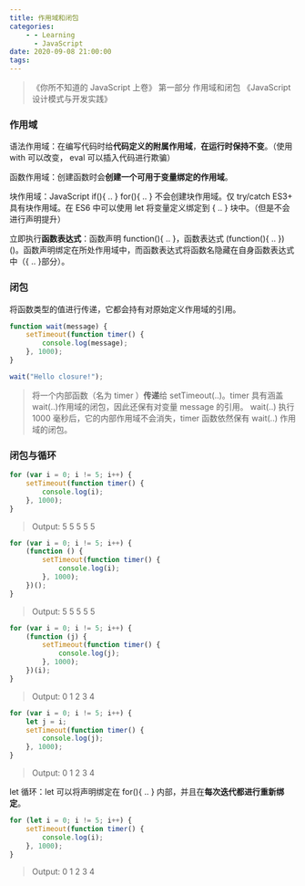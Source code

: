 ```yaml
---
title: 作用域和闭包
categories:
    - - Learning
      - JavaScript
date: 2020-09-08 21:00:00
tags:
---
```


> 《你所不知道的 JavaScript 上卷》 第一部分 作用域和闭包
> 《JavaScript 设计模式与开发实践》

### 作用域

语法作用域：在编写代码时给**代码定义的附属作用域**，**在运行时保持不变**。（使用 with 可以改变， eval 可以插入代码进行欺骗）

函数作用域：创建函数时会**创建一个可用于变量绑定的作用域**。

块作用域：JavaScript if(){ .. } for(){ .. } 不会创建块作用域。仅 try/catch ES3+ 具有块作用域。在 ES6 中可以使用 let 将变量定义绑定到 { .. } 块中。（但是不会进行声明提升）

立即执行**函数表达式**：函数声明 function(){ .. }，函数表达式 (function(){ .. })()。函数声明绑定在所处作用域中，而函数表达式将函数名隐藏在自身函数表达式中（{ .. }部分）。

### 闭包

将函数类型的值进行传递，它都会持有对原始定义作用域的引用。

```js
function wait(message) {
	setTimeout(function timer() {
		console.log(message);
	}, 1000);
}

wait("Hello closure!");
```

> 将一个内部函数（名为 timer ）**传递**给 setTimeout(..)。timer 具有涵盖 wait(..)作用域的闭包，因此还保有对变量 message 的引用。
> wait(..) 执行 1000 毫秒后，它的内部作用域不会消失，timer 函数依然保有 wait(..) 作用域的闭包。

### 闭包与循环

```js
for (var i = 0; i != 5; i++) {
	setTimeout(function timer() {
		console.log(i);
	}, 1000);
}
```

> Output: 5 5 5 5 5

```js
for (var i = 0; i != 5; i++) {
	(function () {
		setTimeout(function timer() {
			console.log(i);
		}, 1000);
	})();
}
```

> Output: 5 5 5 5 5

```js
for (var i = 0; i != 5; i++) {
	(function (j) {
		setTimeout(function timer() {
			console.log(j);
		}, 1000);
	})(i);
}
```

> Output: 0 1 2 3 4

```js
for (var i = 0; i != 5; i++) {
	let j = i;
	setTimeout(function timer() {
		console.log(j);
	}, 1000);
}
```

> Output: 0 1 2 3 4

let 循环：let 可以将声明绑定在 for(){ .. } 内部，并且在**每次迭代都进行重新绑定**。

```js
for (let i = 0; i != 5; i++) {
	setTimeout(function timer() {
		console.log(i);
	}, 1000);
}
```

> Output: 0 1 2 3 4
